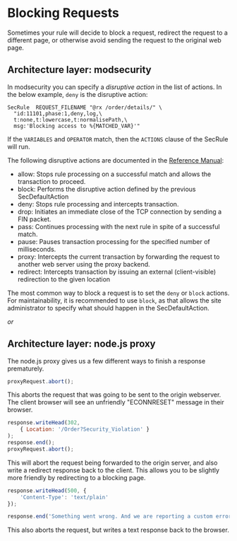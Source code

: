 # Blocking Requests

Sometimes your rule will decide to block a request, redirect the request to a different page, or otherwise avoid sending the request to the original web page.

## Architecture layer: modsecurity

In modsecurity you can specify a *disruptive action* in the list of actions. In the below example, `deny` is the disruptive action:

```ApacheConf
SecRule  REQUEST_FILENAME "@rx /order/details/" \
  "id:11101,phase:1,deny,log,\
  t:none,t:lowercase,t:normalisePath,\
  msg:'Blocking access to %{MATCHED_VAR}'"
```

If the `VARIABLES` and `OPERATOR` match, then the `ACTIONS` clause of the SecRule will run. 

The following disruptive actions are documented in the [Reference Manual](https://github.com/SpiderLabs/ModSecurity/wiki/Reference-Manual#actions):

* allow: Stops rule processing on a successful match and allows the transaction to proceed.
* block: Performs the disruptive action defined by the previous SecDefaultAction
* deny: Stops rule processing and intercepts transaction.
* drop: Initiates an immediate close of the TCP connection by sending a FIN packet.
* pass: Continues processing with the next rule in spite of a successful match.
* pause: Pauses transaction processing for the specified number of milliseconds. 
* proxy: Intercepts the current transaction by forwarding the request to another web server using the proxy backend.
* redirect: Intercepts transaction by issuing an external (client-visible) redirection to the given location

The most common way to block a request is to set the `deny` or `block` actions. For maintainability, it is recommended to use `block`, as that allows the site administrator to specify what should happen in the SecDefaultAction.

_or_

## Architecture layer: node.js proxy

The node.js proxy gives us a few different ways to finish a response prematurely.

```javascript
proxyRequest.abort();
```

This aborts the request that was going to be sent to the origin webserver. The client browser will see an unfriendly "ECONNRESET" message in their browser.

```javascript
response.writeHead(302,
    { Location: '/Order?Security_Violation' }
);
response.end();
proxyRequest.abort();
```

This will abort the request being forwarded to the origin server, and also write a redirect response back to the client. This allows you to be slightly more friendly by redirecting to a blocking page.

```javascript
response.writeHead(500, {
	'Content-Type': 'text/plain'
});

response.end('Something went wrong. And we are reporting a custom error message.');
```

This also aborts the request, but writes a text response back to the browser.